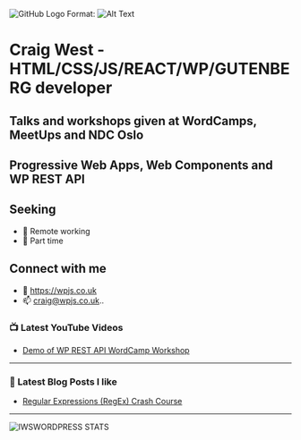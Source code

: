 
![GitHub Logo](https://unsplash.com/photos/SYTO3xs06fU)
Format: ![Alt Text](url)
# Craig West - HTML/CSS/JS/REACT/WP/GUTENBERG developer
## Talks and workshops given at WordCamps, MeetUps and NDC Oslo
## Progressive Web Apps, Web Components and WP REST API

## Seeking

- 🔭 Remote working
- 🌱 Part time
## Connect with me
- 👯 https://wpjs.co.uk
- 📫 craig@wpjs.co.uk..

### 📺 Latest YouTube Videos
<!-- YOUTUBE:START -->
- [Demo of WP REST API WordCamp Workshop](https://www.youtube.com/watch?v=eubhbcGH_W)

<!-- YOUTUBE:END -->

---

### 📕 Latest Blog Posts I like
<!-- BLOG-POST-LIST:START -->
- [Regular Expressions (RegEx) Crash Course](https://dev.to/codestackr/regular-expressions-regex-crash-course-248n)

<!-- BLOG-POST-LIST:END -->

---

<img align="left" alt="IWSWORDPRESS STATS" src="https://github-readme-stats.vercel.app/api?username=iwswordpress&show_icons=true&hide_border=true" />

[website]: https://wpjs.co.uk
[youtube]: https://www.youtube.com/channel/UCIx-k3n7hWs3u1MVqjB8EKg
